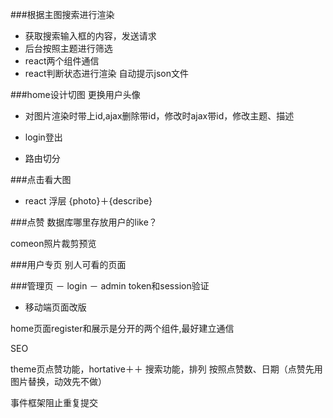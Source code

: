 ###根据主图搜索进行渲染
 - 获取搜索输入框的内容，发送请求
 - 后台按照主题进行筛选
 - react两个组件通信
 - react判断状态进行渲染
 自动提示json文件
 
###home设计切图
更换用户头像
 - 对图片渲染时带上id,ajax删除带id，修改时ajax带id，修改主题、描述

 - login登出

 - 路由切分

###点击看大图
 - react 浮层 {photo}＋{describe}

###点赞
数据库哪里存放用户的like？

comeon照片裁剪预览

###用户专页
别人可看的页面

###管理页
 － login
 － admin
token和session验证

 - 移动端页面改版

home页面register和展示是分开的两个组件,最好建立通信

SEO

theme页点赞功能，hortative＋＋
搜索功能，排列 按照点赞数、日期（点赞先用图片替换，动效先不做）

事件框架阻止重复提交



